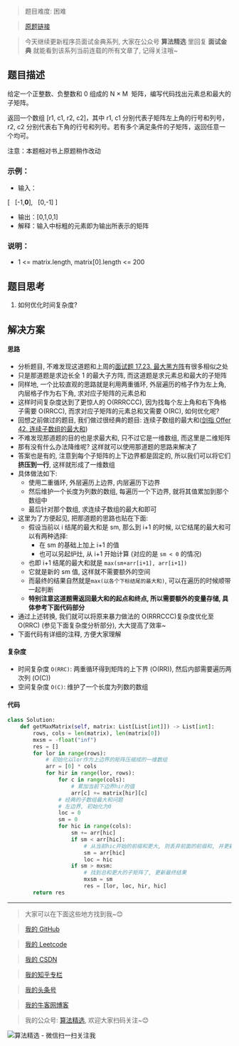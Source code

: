 > 题目难度: 困难

> [原题链接](https://leetcode.cn/problems/max-submatrix-lcci/)

> 今天继续更新程序员面试金典系列, 大家在公众号 **算法精选** 里回复 **面试金典** 就能看到该系列当前连载的所有文章了, 记得关注哦~

## 题目描述

给定一个正整数、负整数和 0 组成的 N × M  矩阵，编写代码找出元素总和最大的子矩阵。

返回一个数组 [r1, c1, r2, c2]，其中 r1, c1 分别代表子矩阵左上角的行号和列号，r2, c2 分别代表右下角的行号和列号。若有多个满足条件的子矩阵，返回任意一个均可。

注意：本题相对书上原题稍作改动

### 示例：

- 输入：

[
  [-1,**0**],
  [0,-1]
]

- 输出：[0,1,0,1]
- 解释：输入中标粗的元素即为输出所表示的矩阵

### 说明：

- 1 <= matrix.length, matrix[0].length <= 200

## 题目思考

1. 如何优化时间复杂度?

## 解决方案

#### 思路

- 分析题目, 不难发现这道题和上周的[面试题 17.23. 最大黑方阵](TODO)有很多相似之处
- 只是那道题是求边长全 1 的最大子方阵, 而这道题是求元素总和最大的子矩阵
- 同样地, 一个比较直观的思路就是利用两重循环, 外层遍历的格子作为左上角, 内层格子作为右下角, 求对应子矩阵的元素总和
- 这样时间复杂度达到了更惊人的 O(RRRCCC), 因为找每个左上角和右下角格子需要 O(RRCC), 而求对应子矩阵的元素总和又需要 O(RC), 如何优化呢?
- 回想之前做过的题目, 我们做过很经典的题目: 连续子数组的最大和([剑指 Offer 42. 连续子数组的最大和](https://mp.weixin.qq.com/s?__biz=MzA5MDk1MjI5MA==&mid=2247484073&idx=1&sn=9608bc7277354f118c480f91fe924e78&chksm=900285a4a7750cb28665431015f08b9c2dfec07d1d87fb5a9208bf2e1762ebb8099c8a9ec88d#rd))
- 不难发现那道题的目的也是求最大和, 只不过它是一维数组, 而这里是二维矩阵
- 那有没有什么办法降维呢? 这样就可以使用那道题的思路来解决了
- 答案也是有的, 注意到每个子矩阵的上下边界都是固定的, 所以我们可以将它们**挤压到一行**, 这样就形成了一维数组
- 具体做法如下:
  - 使用二重循环, 外层遍历上边界, 内层遍历下边界
  - 然后维护一个长度为列数的数组, 每遍历一个下边界, 就将其值累加到那个数组中
  - 最后针对那个数组, 求连续子数组的最大和即可
- 这里为了方便起见, 把那道题的思路也贴在下面:
  - 假设当前以 i 结尾的最大和是 sm, 那么到 i+1 的时候, 以它结尾的最大和可以有两种选择:
    - 在 sm 的基础上加上 i+1 的值
    - 也可以另起炉灶, 从 i+1 开始计算 (对应的是 `sm < 0` 的情况)
  - 也即 i+1 结尾的最大和就是 `max(sm+arr[i+1], arr[i+1])`
  - 它就是新的 sm 值, 这样就不需要额外的空间
  - 而最终的结果自然就是`max(以各个下标结尾的最大和)`, 可以在遍历的时候顺带一起判断
  - **特别注意这道题需返回最大和的起点和终点, 所以需要额外的变量存储, 具体参考下面代码部分**
- 通过上述转换, 我们就可以将原来暴力做法的 O(RRRCCC)复杂度优化至 O(RRC) (参见下面复杂度分析部分), 大大提高了效率~
- 下面代码有详细的注释, 方便大家理解

#### 复杂度

- 时间复杂度 `O(RRC)`: 两重循环得到矩阵的上下界 (O(RR)), 然后内部需要遍历两次列 (O(C))
- 空间复杂度 `O(C)`: 维护了一个长度为列数的数组

#### 代码

```python
class Solution:
    def getMaxMatrix(self, matrix: List[List[int]]) -> List[int]:
        rows, cols = len(matrix), len(matrix[0])
        mxsm = -float("inf")
        res = []
        for lor in range(rows):
            # 初始化以lor作为上边界的矩阵压缩成的一维数组
            arr = [0] * cols
            for hir in range(lor, rows):
                for c in range(cols):
                    # 累加当前下边界hir的值
                    arr[c] += matrix[hir][c]
                # 经典的子数组最大和问题
                # 左边界, 初始化为0
                loc = 0
                sm = 0
                for hic in range(cols):
                    sm += arr[hic]
                    if sm < arr[hic]:
                        # 从当前hic开始的前缀和更大, 则丢弃前面的前缀和, 并更新左边界为当前列号
                        sm = arr[hic]
                        loc = hic
                    if sm > mxsm:
                        # 找到总和更大的子矩阵了, 更新最终结果
                        mxsm = sm
                        res = [lor, loc, hir, hic]
        return res
```

---

> 大家可以在下面这些地方找到我~😊

> [我的 GitHub](https://github.com/zjulyx)

> [我的 Leetcode](https://leetcode-cn.com/u/suibianfahui/)

> [我的 CSDN](https://me.csdn.net/zjulyx1993)

> [我的知乎专栏](https://zhuanlan.zhihu.com/c_1242508721932464128)

> [我的头条号](https://www.toutiao.com/c/user/1090304683804520/#mid=1671643017345028)

> [我的牛客网博客](https://blog.nowcoder.net/zjulyx)

> 我的公众号: [算法精选](https://mp.weixin.qq.com/s?__biz=MzA5MDk1MjI5MA==&mid=2247484158&idx=1&sn=90176bac32cf7af40e4074c721fd8a95&chksm=900285f3a7750ce5a068c9c9773781461819633f2fd60533732637ec9520c908371ebc218d49&scene=178&cur_album_id=1386231241346859009#rd), 欢迎大家扫码关注~😊

![算法精选 - 微信扫一扫关注我](https://pic1.zhimg.com/80/v2-7c988a7b35886df51596ef23616764ac_1440w.jpg)
